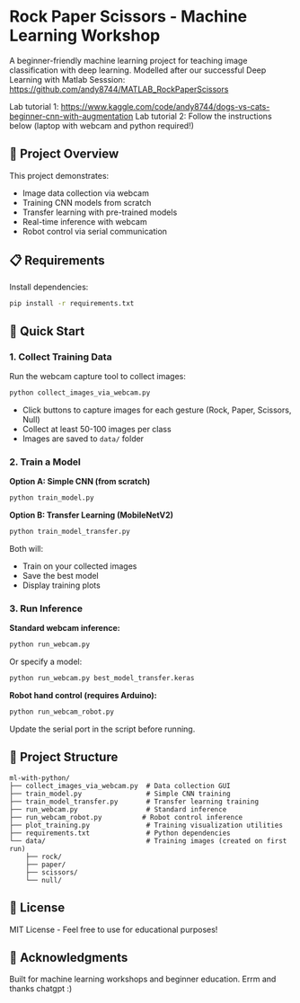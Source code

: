 # Rock Paper Scissors - Machine Learning Workshop

A beginner-friendly machine learning project for teaching image classification with deep learning. 
Modelled after our successful Deep Learning with Matlab Sesssion: https://github.com/andy8744/MATLAB_RockPaperScissors

Lab tutorial 1: https://www.kaggle.com/code/andy8744/dogs-vs-cats-beginner-cnn-with-augmentation
Lab tutorial 2: Follow the instructions below (laptop with webcam and python required!)


## 🎯 Project Overview

This project demonstrates:
- Image data collection via webcam
- Training CNN models from scratch
- Transfer learning with pre-trained models
- Real-time inference with webcam
- Robot control via serial communication

## 📋 Requirements

Install dependencies:
```bash
pip install -r requirements.txt
```

## 🚀 Quick Start

### 1. Collect Training Data

Run the webcam capture tool to collect images:
```bash
python collect_images_via_webcam.py
```

- Click buttons to capture images for each gesture (Rock, Paper, Scissors, Null)
- Collect at least 50-100 images per class
- Images are saved to `data/` folder

### 2. Train a Model

**Option A: Simple CNN (from scratch)**
```bash
python train_model.py
```

**Option B: Transfer Learning (MobileNetV2)**
```bash
python train_model_transfer.py
```

Both will:
- Train on your collected images
- Save the best model
- Display training plots

### 3. Run Inference

**Standard webcam inference:**
```bash
python run_webcam.py
```

Or specify a model:
```bash
python run_webcam.py best_model_transfer.keras
```

**Robot hand control (requires Arduino):**
```bash
python run_webcam_robot.py
```

Update the serial port in the script before running.

## 📁 Project Structure

```
ml-with-python/
├── collect_images_via_webcam.py  # Data collection GUI
├── train_model.py                # Simple CNN training
├── train_model_transfer.py       # Transfer learning training
├── run_webcam.py                 # Standard inference
├── run_webcam_robot.py          # Robot control inference
├── plot_training.py              # Training visualization utilities
├── requirements.txt              # Python dependencies
└── data/                         # Training images (created on first run)
    ├── rock/
    ├── paper/
    ├── scissors/
    └── null/
```


## 📝 License

MIT License - Feel free to use for educational purposes!

## 🙏 Acknowledgments

Built for machine learning workshops and beginner education. Errm and thanks chatgpt :)

